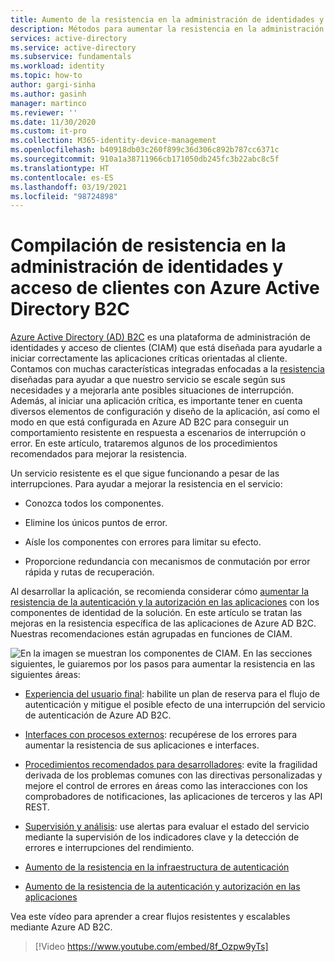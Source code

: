 ```yaml
---
title: Aumento de la resistencia en la administración de identidades y acceso de los clientes mediante Azure AD B2C | Microsoft Docs
description: Métodos para aumentar la resistencia en la administración de identidades y acceso de los clientes con Azure AD B2C
services: active-directory
ms.service: active-directory
ms.subservice: fundamentals
ms.workload: identity
ms.topic: how-to
author: gargi-sinha
ms.author: gasinh
manager: martinco
ms.reviewer: ''
ms.date: 11/30/2020
ms.custom: it-pro
ms.collection: M365-identity-device-management
ms.openlocfilehash: b40918db03c260f899c36d306c892b787cc6371c
ms.sourcegitcommit: 910a1a38711966cb171050db245fc3b22abc8c5f
ms.translationtype: HT
ms.contentlocale: es-ES
ms.lasthandoff: 03/19/2021
ms.locfileid: "98724898"
---
```

# <a name="build-resilience-in-your-customer-identity-and-access-management-with-azure-active-directory-b2c"></a>Compilación de resistencia en la administración de identidades y acceso de clientes con Azure Active Directory B2C

[Azure Active Directory (AD) B2C](../../active-directory-b2c/overview.md) es una plataforma de administración de identidades y acceso de clientes (CIAM) que está diseñada para ayudarle a iniciar correctamente las aplicaciones críticas orientadas al cliente. Contamos con muchas características integradas enfocadas a la [resistencia](https://azure.microsoft.com/blog/advancing-azure-active-directory-availability/) diseñadas para ayudar a que nuestro servicio se escale según sus necesidades y a mejorarla ante posibles situaciones de interrupción. Además, al iniciar una aplicación crítica, es importante tener en cuenta diversos elementos de configuración y diseño de la aplicación, así como el modo en que está configurada en Azure AD B2C para conseguir un comportamiento resistente en respuesta a escenarios de interrupción o error. En este artículo, trataremos algunos de los procedimientos recomendados para mejorar la resistencia.

Un servicio resistente es el que sigue funcionando a pesar de las interrupciones. Para ayudar a mejorar la resistencia en el servicio:

- Conozca todos los componentes.

- Elimine los únicos puntos de error.

- Aísle los componentes con errores para limitar su efecto.

- Proporcione redundancia con mecanismos de conmutación por error rápida y rutas de recuperación.

Al desarrollar la aplicación, se recomienda considerar cómo [aumentar la resistencia de la autenticación y la autorización en las aplicaciones](resilience-app-development-overview.md) con los componentes de identidad de la solución. En este artículo se tratan las mejoras en la resistencia específica de las aplicaciones de Azure AD B2C. Nuestras recomendaciones están agrupadas en funciones de CIAM.

![En la imagen se muestran los componentes de CIAM](media/resilience-b2c/high-level-components.png). En las secciones siguientes, le guiaremos por los pasos para aumentar la resistencia en las siguientes áreas:

- [Experiencia del usuario final](resilient-end-user-experience.md): habilite un plan de reserva para el flujo de autenticación y mitigue el posible efecto de una interrupción del servicio de autenticación de Azure AD B2C.

- [Interfaces con procesos externos](resilient-external-processes.md): recupérese de los errores para aumentar la resistencia de sus aplicaciones e interfaces.  

- [Procedimientos recomendados para desarrolladores](resilience-b2c-developer-best-practices.md): evite la fragilidad derivada de los problemas comunes con las directivas personalizadas y mejore el control de errores en áreas como las interacciones con los comprobadores de notificaciones, las aplicaciones de terceros y las API REST.

- [Supervisión y análisis](resilience-with-monitoring-alerting.md): use alertas para evaluar el estado del servicio mediante la supervisión de los indicadores clave y la detección de errores e interrupciones del rendimiento.

- [Aumento de la resistencia en la infraestructura de autenticación](resilience-in-infrastructure.md)

- [Aumento de la resistencia de la autenticación y autorización en las aplicaciones](resilience-app-development-overview.md)

Vea este vídeo para aprender a crear flujos resistentes y escalables mediante Azure AD B2C.
>[!Video https://www.youtube.com/embed/8f_Ozpw9yTs]
